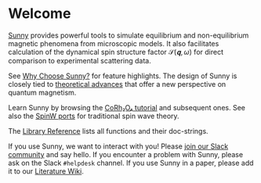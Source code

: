 # Welcome

[Sunny](https://github.com/SunnySuite/Sunny.jl/) provides powerful tools to
simulate equilibrium and non-equilibrium magnetic phenomena from microscopic
models. It also facilitates calculation of the dynamical spin structure factor
$\mathcal{S}(𝐪,ω)$ for direct comparison to experimental scattering data.

See [Why Choose Sunny?](@ref) for feature highlights. The design of Sunny is
closely tied to [theoretical advances](@ref "Advanced theory made accessible")
that offer a new perspective on quantum magnetism.

Learn Sunny by browsing the [CoRh₂O₄ tutorial](@ref "1. Spin wave simulations of
CoRh₂O₄") and subsequent ones. See also the [SpinW ports](@ref "SW01 - FM
Heisenberg chain") for traditional spin wave theory.

The [Library Reference](@ref) lists all functions and their doc-strings.

If you use Sunny, we want to interact with you! Please [join our Slack
community](https://join.slack.com/t/sunny-users/shared_invite/zt-1otxwwko6-LzPtp7Fazkjx2XEqfgKqtA)
and say hello. If you encounter a problem with Sunny, please ask on the Slack
`#helpdesk` channel. If you use Sunny in a paper, please add it to our
[Literature
Wiki](https://github.com/SunnySuite/Sunny.jl/wiki/Sunny-literature#applications).
